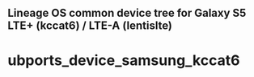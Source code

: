 ## Lineage OS common device tree for Galaxy S5 LTE+ (kccat6) / LTE-A (lentislte)
# ubports_device_samsung_kccat6
